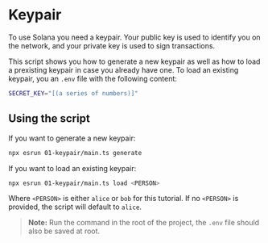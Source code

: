 # Keypair

To use Solana you need a keypair. Your public key is used to identify you on the network, and your private key is used to sign transactions.

This script shows you how to generate a new keypair as well as how to load a prexisting keypair in case you already have one. To load an existing keypair, you an `.env` file with the following content:

```bash
SECRET_KEY="[(a series of numbers)]"
```

## Using the script

If you want to generate a new keypair:

```bash
npx esrun 01-keypair/main.ts generate
```

If you want to load an existing keypair:

```bash
npx esrun 01-keypair/main.ts load <PERSON>
```

Where `<PERSON>` is either `alice` or `bob` for this tutorial. If no `<PERSON>` is provided, the script will default to `alice`.

> **Note:** Run the command in the root of the project, the `.env` file should also be saved at root.